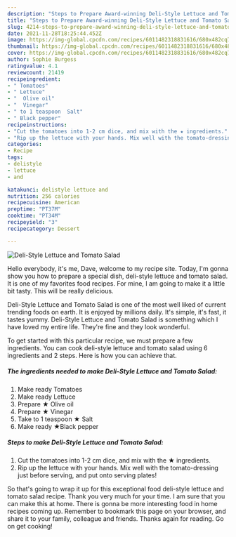 ```yaml
---
description: "Steps to Prepare Award-winning Deli-Style Lettuce and Tomato Salad"
title: "Steps to Prepare Award-winning Deli-Style Lettuce and Tomato Salad"
slug: 4214-steps-to-prepare-award-winning-deli-style-lettuce-and-tomato-salad
date: 2021-11-28T18:25:44.452Z
image: https://img-global.cpcdn.com/recipes/6011482318831616/680x482cq70/deli-style-lettuce-and-tomato-salad-recipe-main-photo.jpg
thumbnail: https://img-global.cpcdn.com/recipes/6011482318831616/680x482cq70/deli-style-lettuce-and-tomato-salad-recipe-main-photo.jpg
cover: https://img-global.cpcdn.com/recipes/6011482318831616/680x482cq70/deli-style-lettuce-and-tomato-salad-recipe-main-photo.jpg
author: Sophie Burgess
ratingvalue: 4.1
reviewcount: 21419
recipeingredient:
- " Tomatoes"
- " Lettuce"
- "  Olive oil"
- "  Vinegar"
- " to 1 teaspoon  Salt"
- " Black pepper"
recipeinstructions:
- "Cut the tomatoes into 1-2 cm dice, and mix with the ★ ingredients."
- "Rip up the lettuce with your hands. Mix well with the tomato-dressing just before serving, and put onto serving plates!"
categories:
- Recipe
tags:
- delistyle
- lettuce
- and

katakunci: delistyle lettuce and 
nutrition: 256 calories
recipecuisine: American
preptime: "PT37M"
cooktime: "PT34M"
recipeyield: "3"
recipecategory: Dessert

---
```



![Deli-Style Lettuce and Tomato Salad](https://img-global.cpcdn.com/recipes/6011482318831616/680x482cq70/deli-style-lettuce-and-tomato-salad-recipe-main-photo.jpg)

Hello everybody, it's me, Dave, welcome to my recipe site. Today, I'm gonna show you how to prepare a special dish, deli-style lettuce and tomato salad. It is one of my favorites food recipes. For mine, I am going to make it a little bit tasty. This will be really delicious.

Deli-Style Lettuce and Tomato Salad is one of the most well liked of current trending foods on earth. It is enjoyed by millions daily. It's simple, it's fast, it tastes yummy. Deli-Style Lettuce and Tomato Salad is something which I have loved my entire life. They're fine and they look wonderful.




To get started with this particular recipe, we must prepare a few ingredients. You can cook deli-style lettuce and tomato salad using 6 ingredients and 2 steps. Here is how you can achieve that.

<!--inarticleads1-->

##### The ingredients needed to make Deli-Style Lettuce and Tomato Salad:

1. Make ready  Tomatoes
1. Make ready  Lettuce
1. Prepare  ★ Olive oil
1. Prepare  ★ Vinegar
1. Take  to 1 teaspoon ★ Salt
1. Make ready  ★Black pepper




<!--inarticleads2-->

##### Steps to make Deli-Style Lettuce and Tomato Salad:

1. Cut the tomatoes into 1-2 cm dice, and mix with the ★ ingredients.
1. Rip up the lettuce with your hands. Mix well with the tomato-dressing just before serving, and put onto serving plates!




So that's going to wrap it up for this exceptional food deli-style lettuce and tomato salad recipe. Thank you very much for your time. I am sure that you can make this at home. There is gonna be more interesting food in home recipes coming up. Remember to bookmark this page on your browser, and share it to your family, colleague and friends. Thanks again for reading. Go on get cooking!
